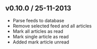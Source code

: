 ## v0.10.0 / 25-11-2013

* Parse feeds to database
* Remove selected feed and all articles
* Mark all articles as read
* Mark single article as read
* Added mark article unread